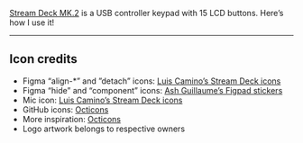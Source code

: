 [Stream Deck MK.2](https://www.elgato.com/en/stream-deck-mk2) is a USB controller keypad with 15 LCD buttons. Here’s how I use it!

---

## Icon credits

- Figma “align-*” and ”detach” icons: [Luis Camino’s Stream Deck icons][Luis Camino]
- Figma “hide” and “component” icons: [Ash Guillaume’s Figpad stickers][Ash Guillaume]
- Mic icon: [Luis Camino’s Stream Deck icons][Luis Camino]
- GitHub icons: [Octicons][Octicons]
- More inspiration: [Octicons][Octicons]
- Logo artwork belongs to respective owners 

[Luis Camino]:https://www.figma.com/community/file/955090782027137428
[Ash Guillaume]:https://www.figma.com/community/file/846876932275882452
[Octicons]:https://primer.style/octicons

